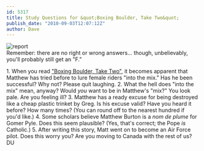 ```yaml
---
id: 5317
title: Study Questions for &quot;Boxing Boulder, Take Two&quot;
publish_date: "2010-09-03T12:07:12Z"
author: Dave
---
```

![report](http://www.flagstafffrenzy.org/wp-content/uploads/2010/09/mb.jpg)  
Remember: there are no right or wrong answers... though, unbelievably, you'll probably still get an "F."

1\. When you read ["Boxing Boulder, Take Two"](http://www.flagstafffrenzy.org/2007/03/08/boxing-boulder-take-2), it becomes apparent that Matthew has tried before to lure female riders "into the mix." Has he been successful? Why not? Please quit laughing. 2. What the hell does "into the mix" mean, anyway? Would _you_ want to be in Matthew's "mix?" You look pale. Are you feeling ill? 3. Matthew has a ready excuse for being destroyed like a cheap plastic trinket by Greg. Is his excuse valid? Have you heard it before? How many times? (You can round off to the nearest hundred if you'd like.) 4. Some scholars believe Matthew Burton is a _nom de plume_ for Gomer Pyle. Does this seem plausible? (Yes, that's correct; the Pope _is_ Catholic.) 5. After writing this story, Matt went on to become an Air Force pilot. Does this worry you? Are you moving to Canada with the rest of us? DU
